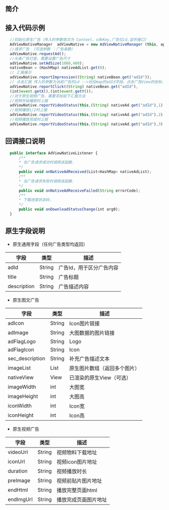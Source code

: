## 简介

## 接入代码示例
```js
  //初始化原生广告（传入的参数依次为 Context，sdkKey,广告位id,监听接口）
  AdViewNativeManager  adViewNative = new AdViewNativeManager (this, appId, posId, nativeAdCallBcak);
  //请求广告 （可选参数 ：广告条数）
  adViewNative.requestAd();
  //头条广告打底，需要设置广告尺寸
  adViewNative.setAdSize(1080,400);
  nativeBean = (HashMap) nativeAdList.get(0);
  // 汇报展示
  adViewNative.reportImpression((String) nativeBean.get("adId"));
  // 点击汇报 传入的参数为当前广告的id -->对应map的adId字段，点击广告View的坐标，坐标相对广告位左上角为原点
  adViewNative.reportClick((String) nativeBean.get("adId"), 
  (int)event.getX(),(int)event.getY());
  //对于原生视频广告，需要添加如下汇报方法
  //视频开始播放时上报
  adViewNative.reportVideoStatus(this,(String) nativeAd.get("adId"),1); 
  //视频播放1/2时上报
  adViewNative.reportVideoStatus(this,(String) nativeAd.get("adId"),2); 
  //视频播放完成时上报
  adViewNative.reportVideoStatus(this,(String) nativeAd.get("adId"),3);
```

## 回调接口说明

```js
  public interface AdViewNativeListener {
      /**
      * 当广告请求成功时调用该函数. 
      */
      public void onNativeAdReceived(List<HashMap> nativeAdList);
      /**
      * 当广告请求失败时调用该函数.
      */
      public void onNativeAdReceiveFailed(String errorCode);
      /**
      * 下载进度状态码.
      */
      public void onDownloadStatusChange(int arg0);
  }
```
## 原生字段说明

  - 原生通用字段（任何广告类型均返回）

 |     字段     | 类型         |     描述       |
 |-------------|--------------|---------------|
 |adId	        |String       |	广告Id，用于区分广告内容|
 |title	        |String       |  	广告标题      |
 |description   |	String      |	广告描述内容    |



  - 原生图文广告
  
  |     字段     | 类型         |     描述       |
  |-------------|--------------|---------------|
  | adIcon      | String       | Icon图片链接   |
  |adImage      |	String	     |大图数据的图片链接|
  |adFlagLogo   |	String       |	Logo         |
  |adFlagIcon	  |String        |	Icon         |
  |sec_description|String	     |补充广告描述文本  |
  |imageList    |	List	       |原生图片数组（返回多个图片） |
  |nativeView	  |View	         |已渲染的原生View（可选） |
  |imageWidth   |	int          |	大图宽         |
  |imageHeight  |	int          |	大图高         |
  |iconWidth    |	int          |	Icon宽         | 
  |iconHeight   |	int	         |Icon高       |

  - 原生视频广告

  |     字段     | 类型         |     描述       |
  |-------------|--------------|---------------|
  |videoUrl	|String	       |视频物料下载地址      |
  |iconUrl	|String	       |视频icon图片地址      |
  |duration	|String	       |视频播放时长          |
  |preImage	|String	       |视频前贴片图片地址     |
  |endHtml	|String	       |播放完整页面html      |
  |endImgUrl	|String	     |播放完成页面图片地址    |



